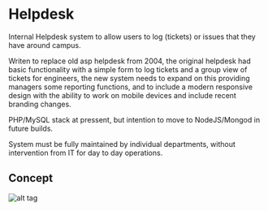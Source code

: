 # Helpdesk

Internal Helpdesk system to allow users to log (tickets) or issues that they have around campus.

Writen to replace old asp helpdesk from 2004, the original helpdesk had basic functionality with a simple form to log tickets and a group view of tickets for engineers, the new system needs to expand on this providing managers some reporting functions, and to include a modern responsive design with the ability to work on mobile devices and include recent branding changes.

PHP/MySQL stack at pressent, but intention to move to NodeJS/Mongod in future builds.

System must be fully maintained by individual departments, without intervention from IT for day to day operations.

## Concept

![alt tag](https://raw.github.com/atomicjam/helpdesk/master/public/images/concept%20artwork/helpdesk.jpg)
